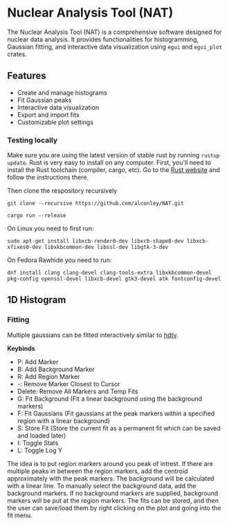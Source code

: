 # Nuclear Analysis Tool (NAT)

The Nuclear Analysis Tool (NAT) is a comprehensive software designed for nuclear data analysis. It provides functionalities for histogramming, Gaussian fitting, and interactive data visualization using `egui` and `egui_plot` crates.

## Features

- Create and manage histograms
- Fit Gaussian peaks
- Interactive data visualization
- Export and import fits
- Customizable plot settings

### Testing locally

Make sure you are using the latest version of stable rust by running `rustup update`. Rust is very easy to install on any computer. First, you'll need to install the Rust toolchain (compiler, cargo, etc). Go to the [Rust website](https://www.rust-lang.org/tools/install) and follow the instructions there.

Then clone the respository recursively

`git clone --recursive https://github.com/alconley/NAT.git`

`cargo run --release`

On Linux you need to first run:

`sudo apt-get install libxcb-render0-dev libxcb-shape0-dev libxcb-xfixes0-dev libxkbcommon-dev libssl-dev libgtk-3-dev`

On Fedora Rawhide you need to run:

`dnf install clang clang-devel clang-tools-extra libxkbcommon-devel pkg-config openssl-devel libxcb-devel gtk3-devel atk fontconfig-devel`

## 1D Histogram

### Fitting

Multiple gaussians can be fitted interactively similar to [hdtv](https://github.com/janmayer/hdtv).

**Keybinds**

- P: Add Marker
- B: Add Background Marker
- R: Add Region Marker
- -: Remove Marker Closest to Cursor
- Delete: Remove All Markers and Temp Fits
- G: Fit Background (Fit a linear background using the background markers)
- F: Fit Gaussians (Fit gaussians at the peak markers within a specified region with a linear background)
- S: Store Fit (Store the current fit as a permanent fit which can be saved and loaded later)
- I: Toggle Stats
- L: Toggle Log Y

The idea is to put region markers around you peak of intrest. If there are multiple peaks in between the region markers, add the centroid approximately with the peak markers. The background will be calculated with a linear line. To manually select the background data, add the background markers. If no background markers are supplied, background markers will be put at the region markers. The fits can be stored, and then the user can save/load them by right clicking on the plot and going into the fit menu.